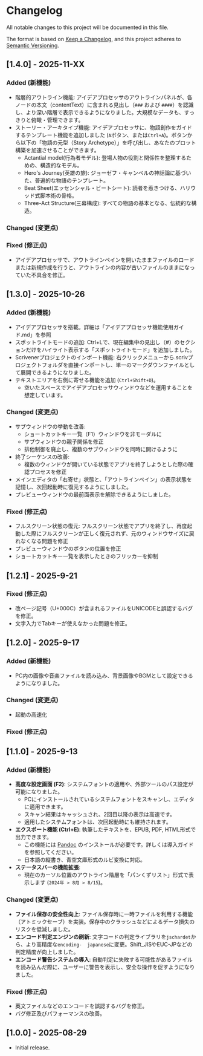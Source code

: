 # Changelog  

All notable changes to this project will be documented in this file.

The format is based on [Keep a Changelog](https://keepachangelog.com/en/1.0.0/),
and this project adheres to [Semantic Versioning](https://semver.org/spec/v2.0.0.html).

## [1.4.0] - 2025-11-XX  

### Added (新機能)  
- 階層的アウトライン機能: アイデアプロセッサのアウトラインパネルが、各ノードの本文（contentText）に含まれる見出し（`###` および `####`）を認識し、より深い階層で表示できるようになりました。大規模なデータも、すっきりと俯瞰・管理できます。  
- ストーリー・アーキタイプ機能: アイデアプロセッサに、物語創作をガイドするテンプレート機能を追加しました (`A`ボタン、または`Ctrl+A`)。ボタンから以下の「物語の元型（Story Archetype）」を呼び出し、あなたのプロット構築を加速させることができます。  
    - Actantial model(行為者モデル): 登場人物の役割と関係性を整理するための、構造的なモデル。  
    - Hero's Journey(英雄の旅): ジョーゼフ・キャンベルの神話論に基づいた、普遍的な物語のテンプレート。  
    - Beat Sheet(エッセンシャル・ビートシート): 読者を惹きつける、ハリウッド式脚本術の骨格。  
    - Three-Act Structure(三幕構成): すべての物語の基本となる、伝統的な構造。
 
### Changed (変更点)  
 

### Fixed (修正点)  
- アイデアプロセッサで、アウトラインペインを開いたままファイルのロードまたは新規作成を行うと、アウトラインの内容が古いファイルのままになっていた不具合を修正。  

## [1.3.0] - 2025-10-26  

### Added (新機能)  
- アイデアプロセッサを搭載。詳細は「アイデアプロセッサ機能使用ガイド.md」を参照  
- スポットライトモードの追加: Ctrl+Lで、現在編集中の見出し（#）のセクションだけをハイライト表示する「スポットライトモード」を追加しました。  
- Scrivenerプロジェクトのインポート機能: 右クリックメニューから.scrivプロジェクトフォルダを直接インポートし、単一のマークダウンファイルとして展開できるようになりました。
- テキストエリアを右側に寄せる機能を追加 (`Ctrl+Shift+D`)。  
  - 空いたスペースでアイデアプロセッサウィンドウなどを運用することを想定しています。  

### Changed (変更点)  
- サブウィンドウの挙動を改善:  
  - ショートカットキー一覧（F1）ウィンドウを非モーダルに  
  - サブウィンドウの親子関係を修正  
  - 排他制御を廃止し、複数のサブウィンドウを同時に開けるように  
- 終了シーケンスの改善:  
  - 複数のウィンドウが開いている状態でアプリを終了しようとした際の確認プロセスを修正  
- メインエディタの「右寄せ」状態と、「アウトラインペイン」の表示状態を記憶し、次回起動時に復元するようにしました。  
- プレビューウィンドウの最前面表示を解除できるようにしました。  

### Fixed (修正点)  
- フルスクリーン状態の復元: フルスクリーン状態でアプリを終了し、再度起動した際にフルスクリーンが正しく復元されず、元のウィンドウサイズに戻れなくなる問題を修正  
- プレビューウィンドウのボタンの位置を修正  
- ショートカットキー一覧を表示したときのフリッカーを抑制  

## [1.2.1] - 2025-9-21  

### Fixed (修正点)  
- 改ページ記号（U+000C）が含まれるファイルをUNICODEと誤認するバグを修正。
- 文字入力でTabキーが使えなかった問題を修正。

## [1.2.0] - 2025-9-17  

### Added (新機能)  
- PC内の画像や音楽ファイルを読み込み、背景画像やBGMとして設定できるようになりました。  

### Changed (変更点)  
- 起動の高速化  

### Fixed (修正点)  

## [1.1.0] - 2025-9-13  

### Added (新機能)  
- **高度な設定画面 (F2)**: システムフォントの適用や、外部ツールのパス設定が可能になりました。  
  - PCにインストールされているシステムフォントをスキャンし、エディタに適用できます。  
  - スキャン結果はキャッシュされ、2回目以降の表示は高速です。  
  - 適用したシステムフォントは、次回起動時にも維持されます。  
- **エクスポート機能 (Ctrl+E)**: 執筆したテキストを、EPUB, PDF, HTML形式で出力できます。  
  - この機能には [Pandoc](https://pandoc.org/) のインストールが必要です。詳しくは導入ガイドを参照してください。  
  - 日本語の縦書き、青空文庫形式のルビ変換に対応。  
- **ステータスバーの機能拡張**:  
  - 現在のカーソル位置のアウトライン階層を「パンくずリスト」形式で表示します (`2024年 > 8月 > 8/15`)。   

### Changed (変更点)  
- **ファイル保存の安全性向上**: ファイル保存時に一時ファイルを利用する機能（アトミックセーブ）を実装。保存中のクラッシュなどによるデータ損失のリスクを低減しました。  
- **エンコード判定エンジンの刷新**: 文字コードの判定ライブラリを`jschardet`から、より高精度な`encoding-  japanese`に変更。Shift_JISやEUC-JPなどの判定精度が向上しました。  
- **エンコード警告システムの導入**: 自動判定に失敗する可能性があるファイルを読み込んだ際に、ユーザーに警告を表示し、安全な操作を促すようになりました。 

### Fixed (修正点)  
- 英文ファイルなどのエンコードを誤認するバグを修正。  
- バグ修正及びパフォーマンスの改善。  

## [1.0.0] - 2025-08-29  

- Initial release.  